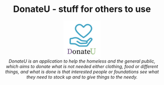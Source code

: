 
<h1 align="center">DonateU - stuff for others to use</h1>
<p align="center">
   <img src="assets/logo-donateU.png" alt="donateu-logo" width="120px" height="120px"/>
  <br>
  <i>DonateU is an application to help the homeless and the general public, which aims to donate what is not needed either clothing, food or different things, and what is done is that interested people or foundations see what they need to stock up and to give things to the needy.</i>
  <br>
</p>

